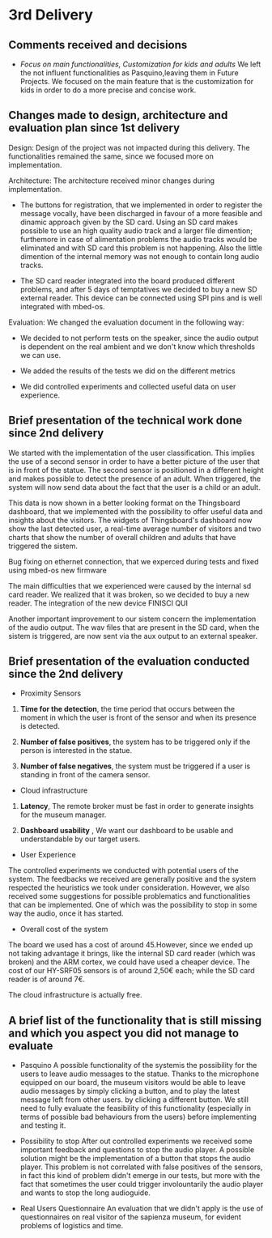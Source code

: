 # 3rd Delivery

## Comments received and decisions

- *Focus on main functionalities, Customization for kids and adults*
We left the not influent functionalities as Pasquino,leaving them in Future Projects. We focused on the main feature that is the customization for kids in order 
to do a more precise and concise work.

## Changes made to design, architecture and evaluation plan since 1st delivery
Design: Design of the project was not impacted during this delivery. The functionalities remained the same, since we focused more on implementation.

Architecture:
The architecture received minor changes during implementation.
- The buttons for registration, that we implemented in order to register the message vocally, have been discharged in favour of a more feasible and dinamic 
approach given by the SD card.
Using an SD card makes possible to use an high quality audio track and a larger file dimention; furthemore in case of alimentation problems the audio tracks 
would be eliminated and with SD card this problem is not happening.
Also the little dimention of the internal memory was not enough to contain long audio tracks.

- The SD card reader integrated into the board produced different problems, and after 5 days of temptatives we decided to buy a new SD external reader. 
This device can be connected using SPI pins and is well integrated with mbed-os.

Evaluation: 
We changed the evaluation document in the following way:
- We decided to not perform tests on the speaker, since the audio output is dependent on the real ambient and we don't know which thresholds we can use.

- We added the results of the tests we did on the different metrics

- We did controlled experiments and collected useful data on user experience.

## Brief presentation of the technical work done since 2nd delivery

We started with the implementation of the user classification. This implies the use of a second sensor in order to have a better picture of the user that is in front
of the statue. The second sensor is positioned in a different height and makes possible to detect the presence of an adult. When triggered, the system will now send data 
about the fact that the user is a child or an adult. 

This data is now shown in a better looking format on the Thingsboard dashboard, that we implemented with the possibility to offer useful data and insights
about the visitors. The widgets of Thingsboard's dashboard now show the last detected user, a real-time average number of visitors and two charts that show the number of overall
children and adults that have triggered the sistem.

Bug fixing on ethernet connection, that we experced during tests and fixed using mbed-os new firmware

The main difficulties that we experienced were caused by the internal sd card reader. We realized that it was broken, so we decided to buy a new reader.
The integration of the new device FINISCI QUI

Another important improvement to our sistem concern the implementation of the audio output. The wav files that are present in the SD card, when the sistem is triggered,
are now sent via the aux output to an external speaker.


## Brief presentation of the evaluation conducted since the 2nd delivery

- Proximity Sensors
	
1. **Time for the detection**, the time period that occurs between the moment in which the user is front of the sensor and when its presence is detected. 

2. **Number of false positives**, the system has to be triggered only if the person is interested in the statue.

3. **Number of false negatives**, the system must be triggered if a user is standing in front of the camera sensor. 

- Cloud infrastructure
	
1. **Latency**, The remote broker must be fast in order to generate insights for the museum manager.

2. **Dashboard usability** , We want our dashboard to be usable and understandable by our target users.


- User Experience

The controlled experiments we conducted with potential users of the system. The feedbacks we received are generally positive and the system respected the heuristics we took under consideration. However, we also received some suggestions for possible problematics and functionalities that can be implemented. One of which was the possibility to stop in some way the audio, once it has started.

- Overall cost of the system

The board we used has a cost of around 45.However, since we ended up not taking advantage it brings, like the internal SD card reader (which was broken) and the ARM cortex, we could have used a cheaper device. The cost of our HY-SRF05 sensors is of around 2,50€ each; while the SD card reader is of around 7€. 

The cloud infrastructure is actually free.

## A brief list of the functionality that is still missing and which you aspect you did not manage to evaluate

- Pasquino
 A possible functionality of the systemis the possibility for the users to leave audio messages to the statue.
Thanks to the microphone equipped on our board, the museum visitors would be able to leave audio messages by simply clicking a button, and to play the latest message left from other users. by clicking a different button.
We still need to fully evaluate the feasibility of this functionality (especially in terms of possible bad behaviours from the users) before implementing and testing it.

- Possibility to stop
After out controlled experiments we received some important feedback and questions to stop the audio player. A possible solution might be the implementation of a button that stops the audio player. This problem is not correlated with false positives of the sensors, in fact this kind of problem didn't emerge in our tests, but more with the fact that sometimes the user could trigger involountarily the audio player and wants to stop the long audioguide.

- Real Users Questionnaire
An evaluation that we didn't apply is the use of questionnaires on real visitor of the sapienza museum, for evident problems of logistics and time. 



